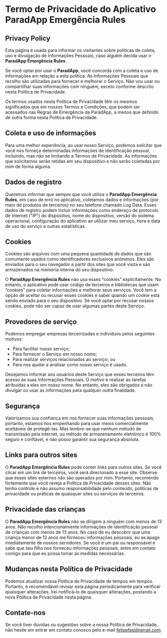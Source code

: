 # Termo de Privacidade do Aplicativo ParadApp Emergência Rules

## Privacy Policy

Esta página é usada para informar os visitantes sobre políticas de coleta, uso e divulgação de Informações Pessoais, caso alguém decida usar o **ParadApp Emergência Rules**.

Se você optar por usar o **ParadApp**, você concorda com a coleta e uso de informações em relação a esta política. As Informações Pessoais que recolho são utilizadas para fornecer e melhorar o Serviço. Não vou usar ou compartilhar suas informações com ninguém, exceto conforme descrito nesta Política de Privacidade.

Os termos usados nesta Política de Privacidade têm os mesmos significados que em nossos Termos e Condições, que podem ser acessados nas Regras de Emergência da ParadApp, a menos que definido de outra forma nesta Política de Privacidade.

## Coleta e uso de informações

Para uma melhor experiência, ao usar nosso Serviço, podemos solicitar que você nos forneça determinadas informações de identificação pessoal, incluindo, mas não se limitando a Termos de Privacidade. As informações que solicitamos serão retidas em seu dispositivo e não serão coletadas por mim de forma alguma.

## Dados de registro

Queremos informar que sempre que você utiliza o **ParadApp Emergência Rules**, em caso de erro no aplicativo, coletamos dados e informações (por meio de produtos de terceiros) no seu telefone chamado Log Data. Esses dados de registro podem incluir informações como endereço de protocolo de Internet ("IP") do dispositivo, nome do dispositivo, versão do sistema operacional, configuração do aplicativo ao utilizar meu serviço, hora e data de uso do serviço e outras estatísticas .

## Cookies

Cookies são arquivos com uma pequena quantidade de dados que são comumente usados como identificadores exclusivos anônimos. Eles são enviados para o seu navegador a partir dos sites que você visita e são armazenados na memória interna do seu dispositivo.

O **ParadApp Emergência Rules** não usa esses “cookies” explicitamente. No entanto, o aplicativo pode usar código de terceiros e bibliotecas que usam “cookies” para coletar informações e melhorar seus serviços. Você tem a opção de aceitar ou recusar esses cookies e saber quando um cookie está sendo enviado para o seu dispositivo. Se você optar por recusar nossos cookies, pode não ser capaz de usar algumas partes deste Serviço.

## Provedores de serviço

Podemos empregar empresas terceirizadas e indivíduos pelos seguintes motivos:

* Para facilitar nosso serviço;
* Para fornecer o Serviço em nosso nome;
* Para realizar serviços relacionados ao serviço; ou
* Para nos ajudar a analisar como nosso serviço é usado.

Desejamos informar aos usuários deste Serviço que esses terceiros têm acesso às suas Informações Pessoais. O motivo é realizar as tarefas atribuídas a eles em nosso nome. No entanto, eles são obrigados a não divulgar ou usar as informações para qualquer outra finalidade.

## Segurança

Valorizamos sua confiança em nos fornecer suas informações pessoais, portanto, estamos nos empenhando para usar meios comercialmente aceitáveis de protegê-las. Mas lembre-se que nenhum método de transmissão pela internet, ou método de armazenamento eletrônico é 100% seguro e confiável, e não posso garantir sua segurança absoluta.

## Links para outros sites

O **ParadApp Emergência Rules** pode conter links para outros sites. Se você clicar em um link de terceiros, você será direcionado a esse site. Observe que esses sites externos não são operados por mim. Portanto, recomendo fortemente que você reveja a Política de Privacidade desses sites. Não tenho controle e não assumo responsabilidade pelo conteúdo, políticas de privacidade ou práticas de quaisquer sites ou serviços de terceiros.

## Privacidade das crianças

O **ParadApp Emergência Rules** não se dirigem a ninguém com menos de 13 anos. Não recolho intencionalmente informações de identificação pessoal de crianças com menos de 13 anos. No caso de eu descobrir que uma criança menor de 13 anos me forneceu informações pessoais, eu as apago imediatamente de nossos servidores. Se você é um pai ou responsável e sabe que seu filho nos forneceu informações pessoais, entre em contato comigo para que eu possa tomar as medidas necessárias.

## Mudanças nesta Política de Privacidade

Podemos atualizar nossa Política de Privacidade de tempos em tempos. Portanto, é recomendável revisar esta página periodicamente para verificar quaisquer alterações. Irei notificá-lo de quaisquer alterações, postando a nova Política de Privacidade nesta página.

## Contate-nos

Se você tiver dúvidas ou sugestões sobre a nossa Política de Privacidade, não hesite em entrar em contato conosco pelo e-mail felipefasl@gmail.com.
